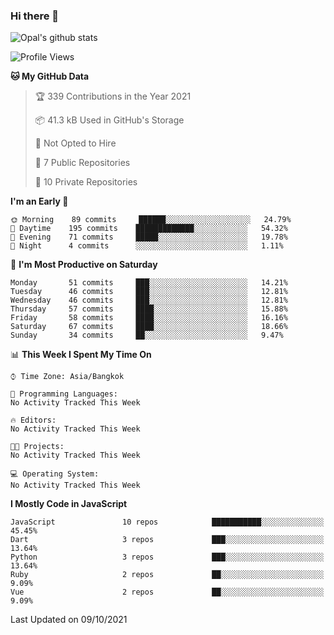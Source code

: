 ### Hi there 👋

![Opal's github stats](https://github-readme-stats.vercel.app/api?username=coolkidneversleep&count_private=true&show_icons=true&theme=radical)


<!--START_SECTION:waka-->
![Profile Views](http://img.shields.io/badge/Profile%20Views-0-blue)

**🐱 My GitHub Data** 

> 🏆 339 Contributions in the Year 2021
 > 
> 📦 41.3 kB Used in GitHub's Storage 
 > 
> 🚫 Not Opted to Hire
 > 
> 📜 7 Public Repositories 
 > 
> 🔑 10 Private Repositories  
 > 
**I'm an Early 🐤** 

```text
🌞 Morning    89 commits     ██████░░░░░░░░░░░░░░░░░░░   24.79% 
🌆 Daytime    195 commits    █████████████░░░░░░░░░░░░   54.32% 
🌃 Evening    71 commits     █████░░░░░░░░░░░░░░░░░░░░   19.78% 
🌙 Night      4 commits      ░░░░░░░░░░░░░░░░░░░░░░░░░   1.11%

```
📅 **I'm Most Productive on Saturday** 

```text
Monday       51 commits     ███░░░░░░░░░░░░░░░░░░░░░░   14.21% 
Tuesday      46 commits     ███░░░░░░░░░░░░░░░░░░░░░░   12.81% 
Wednesday    46 commits     ███░░░░░░░░░░░░░░░░░░░░░░   12.81% 
Thursday     57 commits     ████░░░░░░░░░░░░░░░░░░░░░   15.88% 
Friday       58 commits     ████░░░░░░░░░░░░░░░░░░░░░   16.16% 
Saturday     67 commits     ████░░░░░░░░░░░░░░░░░░░░░   18.66% 
Sunday       34 commits     ██░░░░░░░░░░░░░░░░░░░░░░░   9.47%

```


📊 **This Week I Spent My Time On** 

```text
⌚︎ Time Zone: Asia/Bangkok

💬 Programming Languages: 
No Activity Tracked This Week

🔥 Editors: 
No Activity Tracked This Week

🐱‍💻 Projects: 
No Activity Tracked This Week

💻 Operating System: 
No Activity Tracked This Week

```

**I Mostly Code in JavaScript** 

```text
JavaScript               10 repos            ███████████░░░░░░░░░░░░░░   45.45% 
Dart                     3 repos             ███░░░░░░░░░░░░░░░░░░░░░░   13.64% 
Python                   3 repos             ███░░░░░░░░░░░░░░░░░░░░░░   13.64% 
Ruby                     2 repos             ██░░░░░░░░░░░░░░░░░░░░░░░   9.09% 
Vue                      2 repos             ██░░░░░░░░░░░░░░░░░░░░░░░   9.09%

```



 Last Updated on 09/10/2021
<!--END_SECTION:waka-->
